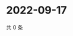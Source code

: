 # 2022-09-17

共 0 条

<!-- BEGIN WEIBO -->
<!-- 最后更新时间 Sat Sep 17 2022 18:19:01 GMT+0800 (China Standard Time) -->

<!-- END WEIBO -->
